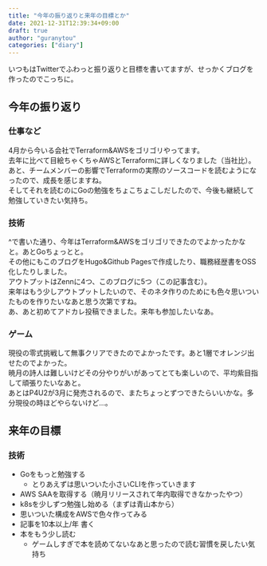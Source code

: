```yaml
---
title: "今年の振り返りと来年の目標とか"
date: 2021-12-31T12:39:34+09:00
draft: true
author: "guranytou"
categories: ["diary"]
---
```


いつもはTwitterでふわっと振り返りと目標を書いてますが、せっかくブログを作ったのでこっちに。 

## 今年の振り返り
### 仕事など
4月から今いる会社でTerraform&AWSをゴリゴリやってます。  
去年に比べて目絵ちゃくちゃAWSとTerraformに詳しくなりました（当社比）。 
あと、チームメンバーの影響でTerraformの実際のソースコードを読むようになったので、成長を感じますね。  
そしてそれを読むのにGoの勉強をちょこちょこしだしたので、今後も継続して勉強していきたい気持ち。  

### 技術
^で書いた通り、今年はTerraform&AWSをゴリゴリできたのでよかったかなと。あとGoちょっとと。  
その他にもこのブログをHugo&Github Pagesで作成したり、職務経歴書をOSS化したりしました。  
アウトプットはZennに4つ、このブログに5つ（この記事含む）。  
来年はもう少しアウトプットしたいので、そのネタ作りのためにも色々思いついたものを作りたいなあと思う次第ですね。  
あ、あと初めてアドカレ投稿できました。来年も参加したいなあ。

### ゲーム
現役の零式挑戦して無事クリアできたのでよかったです。あと1層でオレンジ出せたのでよかった。  
暁月の詩人は難しいけどその分やりがいがあってとても楽しいので、平均紫目指して頑張りたいなあと。  
あとはP4U2が3月に発売されるので、またちょっとずつできたらいいかな。多分現役の時ほどやらないけど...。

## 来年の目標
### 技術
- Goをもっと勉強する
    - とりあえずは思いついた小さいCLIを作っていきます
- AWS SAAを取得する（暁月リリースされて年内取得できなかったやつ）
- k8sを少しずつ勉強し始める（まずは青山本から）
- 思いついた構成をAWSで色々作ってみる
- 記事を10本以上/年 書く
- 本をもう少し読む
    - ゲームしすぎで本を読めてないなあと思ったので読む習慣を戻したい気持ち
